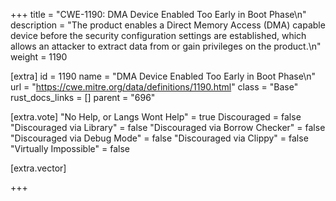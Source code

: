 +++
title = "CWE-1190: DMA Device Enabled Too Early in Boot Phase\n"
description = "The product enables a Direct Memory Access (DMA) capable device before the security configuration settings are established, which allows an attacker to extract data from or gain privileges on the product.\n"
weight = 1190

[extra]
id = 1190
name = "DMA Device Enabled Too Early in Boot Phase\n"
url = "https://cwe.mitre.org/data/definitions/1190.html"
class = "Base"
rust_docs_links = []
parent = "696"

[extra.vote]
"No Help, or Langs Wont Help" = true
Discouraged = false
"Discouraged via Library" = false
"Discouraged via Borrow Checker" = false
"Discouraged via Debug Mode" = false
"Discouraged via Clippy" = false
"Virtually Impossible" = false

[extra.vector]

+++